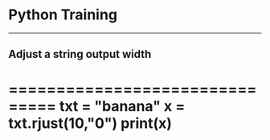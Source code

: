 # Python Training
------------------------

## Adjust a string output width
===============================
txt = "banana"
x = txt.rjust(10,"0")
print(x)
===============================
